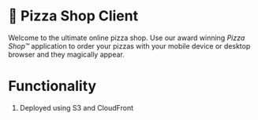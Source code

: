 # 🍕 Pizza Shop Client

Welcome to the ultimate online pizza shop. Use our award winning _Pizza Shop™_ application to order your pizzas with your mobile device or desktop browser and they magically appear.

# Functionality

1. Deployed using S3 and CloudFront
